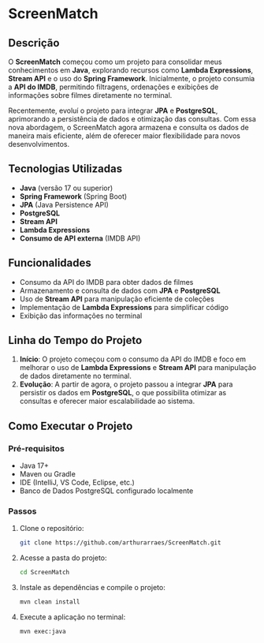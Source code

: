 
# ScreenMatch

## Descrição

O **ScreenMatch** começou como um projeto para consolidar meus conhecimentos em **Java**, explorando recursos como **Lambda Expressions**, **Stream API** e o uso do **Spring Framework**. Inicialmente, o projeto consumia a **API do IMDB**, permitindo filtragens, ordenações e exibições de informações sobre filmes diretamente no terminal.

Recentemente, evoluí o projeto para integrar **JPA** e **PostgreSQL**, aprimorando a persistência de dados e otimização das consultas. Com essa nova abordagem, o ScreenMatch agora armazena e consulta os dados de maneira mais eficiente, além de oferecer maior flexibilidade para novos desenvolvimentos.

## Tecnologias Utilizadas
- **Java** (versão 17 ou superior)
- **Spring Framework** (Spring Boot)
- **JPA** (Java Persistence API)
- **PostgreSQL**
- **Stream API**
- **Lambda Expressions**
- **Consumo de API externa** (IMDB API)

## Funcionalidades
- Consumo da API do IMDB para obter dados de filmes
- Armazenamento e consulta de dados com **JPA** e **PostgreSQL**
- Uso de **Stream API** para manipulação eficiente de coleções
- Implementação de **Lambda Expressions** para simplificar código
- Exibição das informações no terminal

## Linha do Tempo do Projeto
1. **Início**: O projeto começou com o consumo da API do IMDB e foco em melhorar o uso de **Lambda Expressions** e **Stream API** para manipulação de dados diretamente no terminal.
2. **Evolução**: A partir de agora, o projeto passou a integrar **JPA** para persistir os dados em **PostgreSQL**, o que possibilita otimizar as consultas e oferecer maior escalabilidade ao sistema.

## Como Executar o Projeto
### Pré-requisitos
- Java 17+
- Maven ou Gradle
- IDE (IntelliJ, VS Code, Eclipse, etc.)
- Banco de Dados PostgreSQL configurado localmente

### Passos
1. Clone o repositório:
   ```sh
   git clone https://github.com/arthurarraes/ScreenMatch.git
   ```
2. Acesse a pasta do projeto:
   ```sh
   cd ScreenMatch
   ```
3. Instale as dependências e compile o projeto:
   ```sh
   mvn clean install
   ```
4. Execute a aplicação no terminal:
   ```sh
   mvn exec:java
   ```

